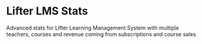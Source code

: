 # Lifter LMS Stats

Advanced stats for Lifter Learning Management System with multiple teachers, courses and revenue coming from subscriptions and course sales
